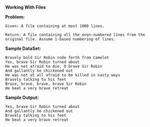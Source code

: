 **Working With Files**

**Problem:**
	
	Given: A file containing at most 1000 lines.
	
	Return: A file containing all the even-numbered lines from the original file. Assume 1-based numbering of lines.
	
**Sample DataSet:**
	
  	Bravely bold Sir Robin rode forth from Camelot
  	Yes, brave Sir Robin turned about
 	He was not afraid to die, O brave Sir Robin
 	And gallantly he chickened out
 	He was not at all afraid to be killed in nasty ways
 	Bravely talking to his feet
 	Brave, brave, brave, brave Sir Robin
 	He beat a very brave retreat
  
**Sample Output:**
	
	Yes, brave Sir Robin turned about
 	And gallantly he chickened out
 	Bravely talking to his feet
 	He beat a very brave retreat
